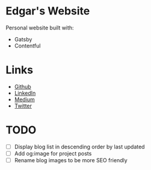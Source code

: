 # Edgar's Website

Personal website built with:
- Gatsby
- Contentful

# Links

- [Github](https://github.com/eddgr)
- [LinkedIn](https://linkedin.com/in/eddgr)
- [Medium](https://medium.com/@eddgr)
- [Twitter](https://twitter.com/eddgr)

# TODO

- [ ] Display blog list in descending order by last updated
- [ ] Add og:image for project posts
- [ ] Rename blog images to be more SEO friendly
